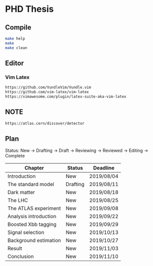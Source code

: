 # PHD Thesis

## Compile

```bash
make help
make
make clean
```

## Editor

### Vim Latex

```bash
https://github.com/VundleVim/Vundle.vim
https://github.com/vim-latex/vim-latex
https://vimawesome.com/plugin/latex-suite-aka-vim-latex
```

## NOTE
```bash
https://atlas.cern/discover/detector
```

## Plan
Status: New -> Drafting -> Draft -> Reviewing -> Reviewed -> Editing -> Complete  


| Chapter               | Status   | Deadline   |
|-----------------------|----------|------------|
| Introduction          | New      | 2019/08/04 |
| The standard model    | Drafting | 2019/08/11 |
| Dark matter           | New      | 2019/08/18 |
| The LHC               | New      | 2019/08/25 |
| The ATLAS experiment  | New      | 2019/09/08 |
| Analysis introduction | New      | 2019/09/22 |
| Boosted Xbb tagging   | New      | 2019/09/29 |
| Signal selection      | New      | 2019/10/13 |
| Background estimation | New      | 2019/10/27 |
| Result                | New      | 2019/11/03 |
| Conclusion            | New      | 2019/11/10 |
